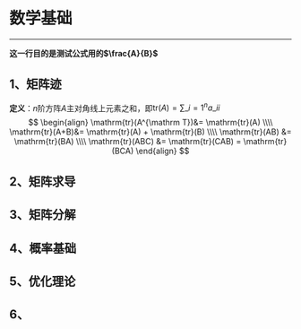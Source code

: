 # 数学基础
***
**这一行目的是测试公式用的$\frac{A}{B}$**
## 1、矩阵迹
**定义**：$n$阶方阵$A$主对角线上元素之和，即$\mathrm{tr}(A)=\sum\_{i=1}^na\_{ii}$
$$ \begin{align}
\mathrm{tr}(A^{\mathrm T})&= \mathrm{tr}(A)  \\\\
\mathrm{tr}(A+B)&= \mathrm{tr}(A) + \mathrm{tr}(B) \\\\
\mathrm{tr}(AB) &= \mathrm{tr}(BA) \\\\
\mathrm{tr}(ABC) &= \mathrm{tr}(CAB) = \mathrm{tr}(BCA)
\end{align}
$$

## 2、矩阵求导

## 3、矩阵分解

## 4、概率基础

## 5、优化理论

## 6、 
